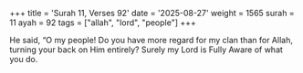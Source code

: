+++
title = 'Surah 11, Verses 92'
date = '2025-08-27'
weight = 1565
surah = 11
ayah = 92
tags = ["allah", "lord", "people"]
+++

He said, “O my people! Do you have more regard for my clan than for Allah, turning your back on Him entirely? Surely my Lord is Fully Aware of what you do.